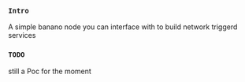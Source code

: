 
### `Intro`
A simple banano node you can interface with to build network triggerd services

### `TODO`
still a Poc for the moment